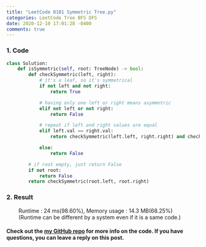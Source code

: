 ```yaml
---
title: "LeetCode 0101 Symmetric Tree.py"
categories: LeetCode Tree BFS DFS
date: 2020-12-10 17:01:28 -0400
comments: true
---
```


### 1. Code
```python
class Solution:
    def isSymmetric(self, root: TreeNode) -> bool:
        def checkSymmetric(left, right):
            # it's a leaf, so it's symmetrical
            if not left and not right:
                return True

            # having only one left or right means asymmetric
            elif not left or not right:
                return False

            # repeat if left and right values are equal
            elif left.val == right.val:
                return checkSymmetric(left.left, right.right) and checkSymmetric(left.right, right.left)

            else:
                return False

        # if root empty, just return False
        if not root:
            return False
        return checkSymmetric(root.left, root.right)
```

### 2. Result
&nbsp;&nbsp;&nbsp;&nbsp;&nbsp;&nbsp;&nbsp;&nbsp;Runtime : 24 ms(98.60%), Memory usage : 14.3 MB(68.25%)  
&nbsp;&nbsp;&nbsp;&nbsp;&nbsp;&nbsp;&nbsp;&nbsp;(Runtime can be different by a system even if it is a same code.)

#### Check out the [my GitHub repo][hyuk-gh] for more info on the code. If you have questions, you can leave a reply on this post.
[hyuk-gh]: https://github.com/dlgur1994/StudyAlgorithms
